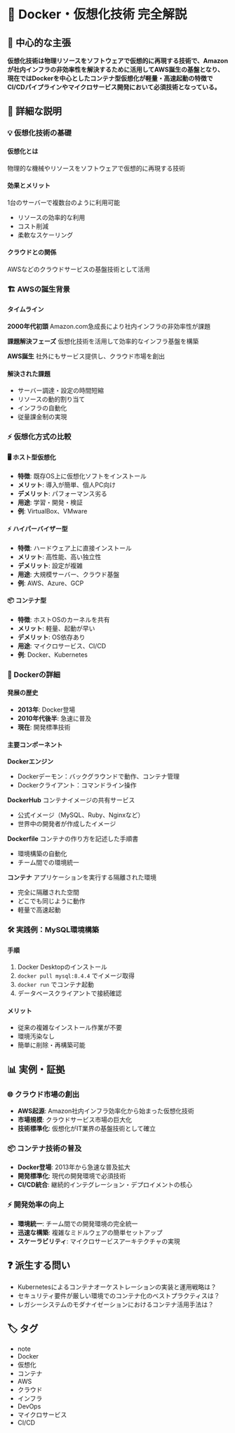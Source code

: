 # 🐳 Docker・仮想化技術 完全解説

## 🎯 中心的な主張
**仮想化技術は物理リソースをソフトウェアで仮想的に再現する技術で、Amazonが社内インフラの非効率性を解決するために活用してAWS誕生の基盤となり、現在ではDockerを中心としたコンテナ型仮想化が軽量・高速起動の特徴でCI/CDパイプラインやマイクロサービス開発において必須技術となっている。**

## 📖 詳細な説明

### 💡 仮想化技術の基礎

#### 仮想化とは
物理的な機械やリソースをソフトウェアで仮想的に再現する技術

#### 効果とメリット
1台のサーバーで複数台のように利用可能
- リソースの効率的な利用
- コスト削減
- 柔軟なスケーリング

#### クラウドとの関係
AWSなどのクラウドサービスの基盤技術として活用

### 🏗️ AWSの誕生背景

#### タイムライン

**2000年代初頭**
Amazon.com急成長により社内インフラの非効率性が課題

**課題解決フェーズ**
仮想化技術を活用して効率的なインフラ基盤を構築

**AWS誕生**
社外にもサービス提供し、クラウド市場を創出

#### 解決された課題
- サーバー調達・設定の時間短縮
- リソースの動的割り当て
- インフラの自動化
- 従量課金制の実現

### ⚡ 仮想化方式の比較

#### 🖥️ ホスト型仮想化
- **特徴**: 既存OS上に仮想化ソフトをインストール
- **メリット**: 導入が簡単、個人PC向け
- **デメリット**: パフォーマンス劣る
- **用途**: 学習・開発・検証
- **例**: VirtualBox、VMware

#### ⚡ ハイパーバイザー型
- **特徴**: ハードウェア上に直接インストール
- **メリット**: 高性能、高い独立性
- **デメリット**: 設定が複雑
- **用途**: 大規模サーバー、クラウド基盤
- **例**: AWS、Azure、GCP

#### 📦 コンテナ型
- **特徴**: ホストOSのカーネルを共有
- **メリット**: 軽量、起動が早い
- **デメリット**: OS依存あり
- **用途**: マイクロサービス、CI/CD
- **例**: Docker、Kubernetes

### 🐳 Dockerの詳細

#### 発展の歴史
- **2013年**: Docker登場
- **2010年代後半**: 急速に普及
- **現在**: 開発標準技術

#### 主要コンポーネント

**Dockerエンジン**
- Dockerデーモン：バックグラウンドで動作、コンテナ管理
- Dockerクライアント：コマンドライン操作

**DockerHub**
コンテナイメージの共有サービス
- 公式イメージ（MySQL、Ruby、Nginxなど）
- 世界中の開発者が作成したイメージ

**Dockerfile**
コンテナの作り方を記述した手順書
- 環境構築の自動化
- チーム間での環境統一

**コンテナ**
アプリケーションを実行する隔離された環境
- 完全に隔離された空間
- どこでも同じように動作
- 軽量で高速起動

### 🛠️ 実践例：MySQL環境構築

#### 手順
1. Docker Desktopのインストール
2. `docker pull mysql:8.4.4` でイメージ取得
3. `docker run` でコンテナ起動
4. データベースクライアントで接続確認

#### メリット
- 従来の複雑なインストール作業が不要
- 環境汚染なし
- 簡単に削除・再構築可能

## 📊 実例・証拠

### 🌐 クラウド市場の創出
- **AWS起源**: Amazon社内インフラ効率化から始まった仮想化技術
- **市場規模**: クラウドサービス市場の巨大化
- **技術標準化**: 仮想化がIT業界の基盤技術として確立

### 📦 コンテナ技術の普及
- **Docker登場**: 2013年から急速な普及拡大
- **開発標準化**: 現代の開発環境で必須技術
- **CI/CD統合**: 継続的インテグレーション・デプロイメントの核心

### ⚡ 開発効率の向上
- **環境統一**: チーム間での開発環境の完全統一
- **迅速な構築**: 複雑なミドルウェアの簡単セットアップ
- **スケーラビリティ**: マイクロサービスアーキテクチャの実現

## ❓ 派生する問い
- Kubernetesによるコンテナオーケストレーションの実装と運用戦略は？
- セキュリティ要件が厳しい環境でのコンテナ化のベストプラクティスは？
- レガシーシステムのモダナイゼーションにおけるコンテナ活用手法は？

## 🏷️ タグ

- note
- Docker
- 仮想化
- コンテナ
- AWS
- クラウド
- インフラ
- DevOps
- マイクロサービス
- CI/CD